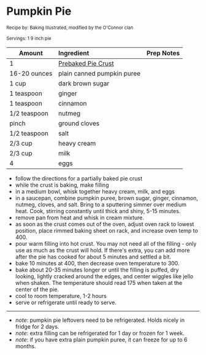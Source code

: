 # Pumpkin Pie

<small>Recipe by: Baking Illustrated, modified by the O'Connor clan</small>

<small>Servings: 1 9 inch pie</small>

| Amount       | Ingredient                                | Prep Notes |
| ------------ | :---------------------------------------- | :--------- |
| 1            | [Prebaked Pie Crust](pieDoughPreBaked.md) |            |
| 16-20 ounces | plain canned pumpkin puree                |            |
| 1 cup        | dark brown sugar                          |            |
| 1 teaspoon   | ginger                                    |            |
| 1 teaspoon   | cinnamon                                  |            |
| 1/2 teaspoon | nutmeg                                    |            |
| pinch        | ground cloves                             |            |
| 1/2 teaspoon | salt                                      |            |
| 2/3 cup      | heavy cream                               |            |
| 2/3 cup      | milk                                      |            |
| 4            | eggs                                      |            |

- follow the directions for a partially baked pie crust
- while the crust is baking, make filling
- in a medium bowl, whisk together heavy cream, milk, and eggs
- in a saucepan, combine pumpkin puree, brown sugar, ginger, cinnamon, nutmeg, cloves, and salt. Bring to a sputtering simmer over medium heat. Cook, stirring constantly until thick and shiny, 5-15 minutes.
- remove pan from heat and whisk in cream mixture.
- as soon as the crust comes out of the oven, adjust oven rack to lowest position, place rimmed baking sheet on rack, and increase oven temp to 400.
- pour warm filling into hot crust. You may not need all of the filling - only use as much as the crust will hold. If there's extra, you can add more after the pie has cooked for about 5 minutes and settled a bit.
- bake 10 minutes at 400, then decrease oven temperature to 300.
- bake about 20-35 minutes longer or until the filling is puffed, dry looking, lightly cracked around the edges, and center wiggles like jello when shaken. The temperature should read 175 when taken at the center of the pie.
- cool to room temperature, 1-2 hours
- serve or refrigerate until ready to serve.

---

- _note_: pumpkin pie leftovers need to be refrigerated. Holds nicely in fridge for 2 days.
- _note_: extra filling can be refrigerated for 1 day or frozen for 1 week.
- _note_: if you have extra plain pumpkin puree, it can freeze for up to 6 months.

<!-- Tags:
- pie
- vegetarian
-->
